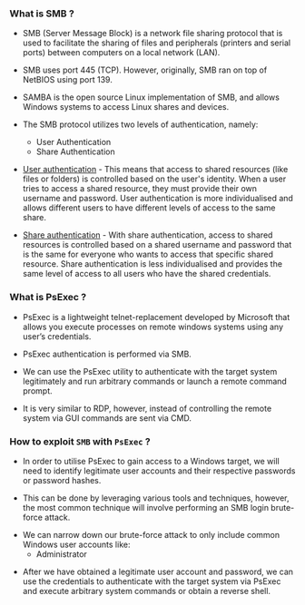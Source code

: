 ### What is SMB ?

- SMB (Server Message Block) is a network file sharing protocol that is used to facilitate the sharing of files and peripherals (printers and serial ports) between computers on a local network (LAN).

- SMB uses port 445 (TCP). However, originally, SMB ran on top of NetBIOS using port 139.

- SAMBA is the open source Linux implementation of SMB, and allows Windows systems to access Linux shares and devices.

- The SMB protocol utilizes two levels of authentication, namely:
	+ User Authentication
	+ Share Authentication

- <u>User authentication</u> - This means that access to shared resources (like files or folders) is controlled based on the user's identity. When a user tries to access a shared resource, they must provide their own username and password. User authentication is more individualised and allows different users to have different levels of access to the same share.

- <u>Share authentication</u> - With share authentication, access to shared resources is controlled based on a shared username and password that is the same for everyone who wants to access that specific shared resource. Share authentication is less individualised and provides the same level of access to all users who have the shared credentials.

### What is PsExec ?

- PsExec is a lightweight telnet-replacement developed by Microsoft that allows you execute processes on remote windows systems using any user’s credentials.

- PsExec authentication is performed via SMB.

- We can use the PsExec utility to authenticate with the target system legitimately and run arbitrary commands or launch a remote command prompt.

- It is very similar to RDP, however, instead of controlling the remote system via GUI commands are sent via CMD.

### How to exploit `SMB` with `PsExec` ?

* In order to utilise PsExec to gain access to a Windows target, we will need to identify  legitimate user accounts and their respective passwords or password hashes. 

- This can be done by leveraging various tools and techniques, however, the most common technique will involve performing an SMB login brute-force attack. 

* We can narrow down our brute-force attack to only include common Windows user accounts like: 
	+ Administrator

- After we have obtained a legitimate user account and password, we can use the credentials to authenticate with the target system via PsExec and execute arbitrary system commands or obtain a reverse shell.